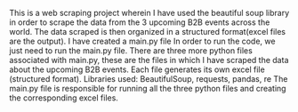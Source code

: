 This is a web scraping project wherein I have used the beautiful soup library in order to scrape the data from the 3 upcoming B2B events across the world.
The data scraped is then organized in a structured format(excel files are the output).
I have created a main.py file 
In order to run the code, we just need to run the main.py file.
There are three more python files associated with main.py, these are the files in which I have scraped the data 
about the upcoming B2B events.
Each file generates its own excel file (structured format).
Libraries used: BeautifulSoup, requests, pandas, re
The main.py file is responsible for running all the three python files and creating the corresponding excel files.
